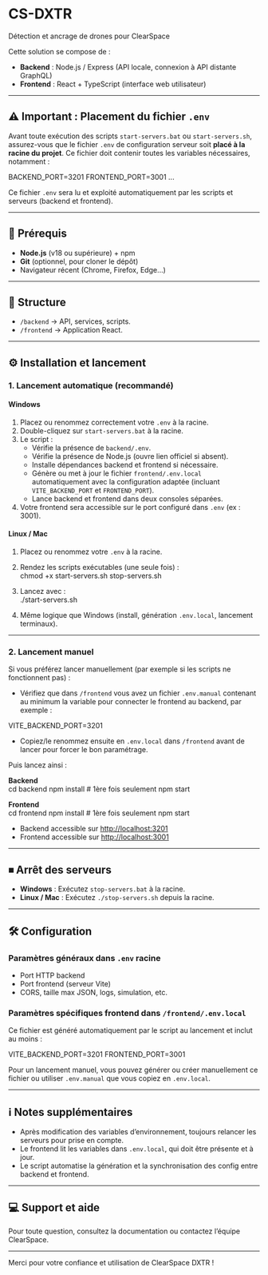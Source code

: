 # CS-DXTR  
Détection et ancrage de drones pour ClearSpace

Cette solution se compose de :  
- **Backend** : Node.js / Express (API locale, connexion à API distante GraphQL)  
- **Frontend** : React + TypeScript (interface web utilisateur)

---

## ⚠️ Important : Placement du fichier `.env`

Avant toute exécution des scripts `start-servers.bat` ou `start-servers.sh`, assurez-vous que le fichier `.env` de configuration serveur soit **placé à la racine du projet**. Ce fichier doit contenir toutes les variables nécessaires, notamment :  

BACKEND_PORT=3201
FRONTEND_PORT=3001
...



Ce fichier `.env` sera lu et exploité automatiquement par les scripts et serveurs (backend et frontend).  

---

## 🚀 Prérequis
- **Node.js** (v18 ou supérieure) + npm  
- **Git** (optionnel, pour cloner le dépôt)  
- Navigateur récent (Chrome, Firefox, Edge…)

---

## 📂 Structure
- `/backend` → API, services, scripts.  
- `/frontend` → Application React.

---

## ⚙️ Installation et lancement

### 1. Lancement automatique (recommandé)

#### Windows
1. Placez ou renommez correctement votre `.env` à la racine.  
2. Double-cliquez sur `start-servers.bat` à la racine.  
3. Le script :  
   - Vérifie la présence de `backend/.env`.  
   - Vérifie la présence de Node.js (ouvre lien officiel si absent).  
   - Installe dépendances backend et frontend si nécessaire.  
   - Génère ou met à jour le fichier `frontend/.env.local` automatiquement avec la configuration adaptée (incluant `VITE_BACKEND_PORT` et `FRONTEND_PORT`).  
   - Lance backend et frontend dans deux consoles séparées.  
4. Votre frontend sera accessible sur le port configuré dans `.env` (ex : 3001).

#### Linux / Mac
1. Placez ou renommez votre `.env` à la racine.  
2. Rendez les scripts exécutables (une seule fois) :  
chmod +x start-servers.sh stop-servers.sh


3. Lancez avec :  
./start-servers.sh


4. Même logique que Windows (install, génération `.env.local`, lancement terminaux).

---

### 2. Lancement manuel

Si vous préférez lancer manuellement (par exemple si les scripts ne fonctionnent pas) :

- Vérifiez que dans `/frontend` vous avez un fichier `.env.manual` contenant au minimum la variable pour connecter le frontend au backend, par exemple :

VITE_BACKEND_PORT=3201



- Copiez/le renommez ensuite en `.env.local` dans `/frontend` avant de lancer pour forcer le bon paramétrage.

Puis lancez ainsi :  

**Backend**  
cd backend
npm install # 1ère fois seulement
npm start



**Frontend**  
cd frontend
npm install # 1ère fois seulement
npm start



- Backend accessible sur [http://localhost:3201](http://localhost:3201)  
- Frontend accessible sur [http://localhost:3001](http://localhost:3001)  

---

## ⏹ Arrêt des serveurs

- **Windows** : Exécutez `stop-servers.bat` à la racine.  
- **Linux / Mac** : Exécutez `./stop-servers.sh` depuis la racine.

---

## 🛠 Configuration

### Paramètres généraux dans `.env` racine

- Port HTTP backend  
- Port frontend (serveur Vite)  
- CORS, taille max JSON, logs, simulation, etc.

### Paramètres spécifiques frontend dans `/frontend/.env.local`

Ce fichier est généré automatiquement par le script au lancement et inclut au moins :

VITE_BACKEND_PORT=3201
FRONTEND_PORT=3001



Pour un lancement manuel, vous pouvez générer ou créer manuellement ce fichier ou utiliser `.env.manual` que vous copiez en `.env.local`.

---

## ℹ️ Notes supplémentaires

- Après modification des variables d’environnement, toujours relancer les serveurs pour prise en compte.  
- Le frontend lit les variables dans `.env.local`, qui doit être présente et à jour.  
- Le script automatise la génération et la synchronisation des config entre backend et frontend.

---

## 💻 Support et aide

Pour toute question, consultez la documentation ou contactez l’équipe ClearSpace.

---

Merci pour votre confiance et utilisation de ClearSpace DXTR !